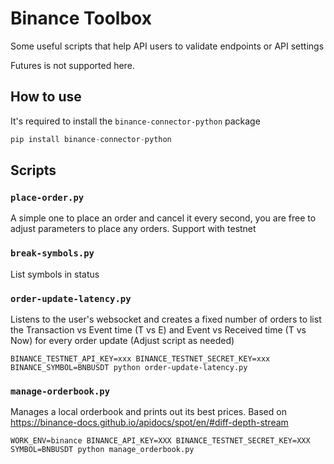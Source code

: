 # Binance Toolbox

Some useful scripts that help API users to validate endpoints or API settings

Futures is not supported here.

## How to use
It's required to install the `binance-connector-python` package

```python
pip install binance-connector-python

```

## Scripts
### `place-order.py`
A simple one to place an order and cancel it every second, you are free to adjust parameters to place any orders.
Support with testnet

### `break-symbols.py`
List symbols in status

### `order-update-latency.py`
Listens to the user's websocket and creates a fixed number of orders to list the Transaction vs Event time (T vs E) 
and Event vs Received time (T vs Now) for every order update
(Adjust script as needed)

```shell
BINANCE_TESTNET_API_KEY=xxx BINANCE_TESTNET_SECRET_KEY=xxx BINANCE_SYMBOL=BNBUSDT python order-update-latency.py
```
### `manage-orderbook.py`
Manages a local orderbook and prints out its best prices.
Based on https://binance-docs.github.io/apidocs/spot/en/#diff-depth-stream

```shell
WORK_ENV=binance BINANCE_API_KEY=XXX BINANCE_TESTNET_SECRET_KEY=XXX SYMBOL=BNBUSDT python manage_orderbook.py
```

